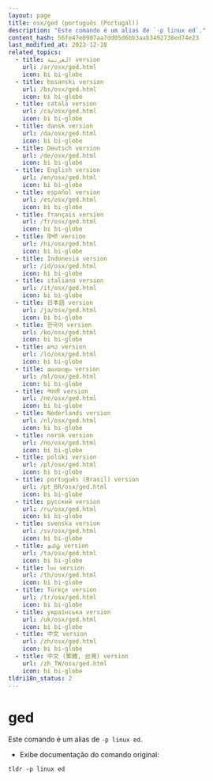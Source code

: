 ```yaml
---
layout: page
title: osx/ged (português (Portugal))
description: "Este comando é um alias de `-p linux ed`."
content_hash: 56fe47e0987aa7dd05d6bb3aab3492738ed74e23
last_modified_at: 2023-12-28
related_topics:
  - title: العربية version
    url: /ar/osx/ged.html
    icon: bi bi-globe
  - title: bosanski version
    url: /bs/osx/ged.html
    icon: bi bi-globe
  - title: català version
    url: /ca/osx/ged.html
    icon: bi bi-globe
  - title: dansk version
    url: /da/osx/ged.html
    icon: bi bi-globe
  - title: Deutsch version
    url: /de/osx/ged.html
    icon: bi bi-globe
  - title: English version
    url: /en/osx/ged.html
    icon: bi bi-globe
  - title: español version
    url: /es/osx/ged.html
    icon: bi bi-globe
  - title: français version
    url: /fr/osx/ged.html
    icon: bi bi-globe
  - title: हिन्दी version
    url: /hi/osx/ged.html
    icon: bi bi-globe
  - title: Indonesia version
    url: /id/osx/ged.html
    icon: bi bi-globe
  - title: italiano version
    url: /it/osx/ged.html
    icon: bi bi-globe
  - title: 日本語 version
    url: /ja/osx/ged.html
    icon: bi bi-globe
  - title: 한국어 version
    url: /ko/osx/ged.html
    icon: bi bi-globe
  - title: ລາວ version
    url: /lo/osx/ged.html
    icon: bi bi-globe
  - title: മലയാളം version
    url: /ml/osx/ged.html
    icon: bi bi-globe
  - title: नेपाली version
    url: /ne/osx/ged.html
    icon: bi bi-globe
  - title: Nederlands version
    url: /nl/osx/ged.html
    icon: bi bi-globe
  - title: norsk version
    url: /no/osx/ged.html
    icon: bi bi-globe
  - title: polski version
    url: /pl/osx/ged.html
    icon: bi bi-globe
  - title: português (Brasil) version
    url: /pt_BR/osx/ged.html
    icon: bi bi-globe
  - title: русский version
    url: /ru/osx/ged.html
    icon: bi bi-globe
  - title: svenska version
    url: /sv/osx/ged.html
    icon: bi bi-globe
  - title: தமிழ் version
    url: /ta/osx/ged.html
    icon: bi bi-globe
  - title: ไทย version
    url: /th/osx/ged.html
    icon: bi bi-globe
  - title: Türkçe version
    url: /tr/osx/ged.html
    icon: bi bi-globe
  - title: українська version
    url: /uk/osx/ged.html
    icon: bi bi-globe
  - title: 中文 version
    url: /zh/osx/ged.html
    icon: bi bi-globe
  - title: 中文 (繁體, 台灣) version
    url: /zh_TW/osx/ged.html
    icon: bi bi-globe
tldri18n_status: 2
---
```

# ged

Este comando é um alias de `-p linux ed`.

- Exibe documentação do comando original:

`tldr -p linux ed`
